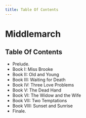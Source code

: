 ```yaml
---
title: Table Of Contents
---
```

# Middlemarch
## Table Of Contents

- Prelude.
- Book I: Miss Brooke
- Book II: Old and Young
- Book III: Waiting for Death
- Book IV: Three Love Problems
- Book V: The Dead Hand
- Book VI: The Widow and the Wife
- Book VII: Two Temptations
- Book VIII: Sunset and Sunrise
- Finale.